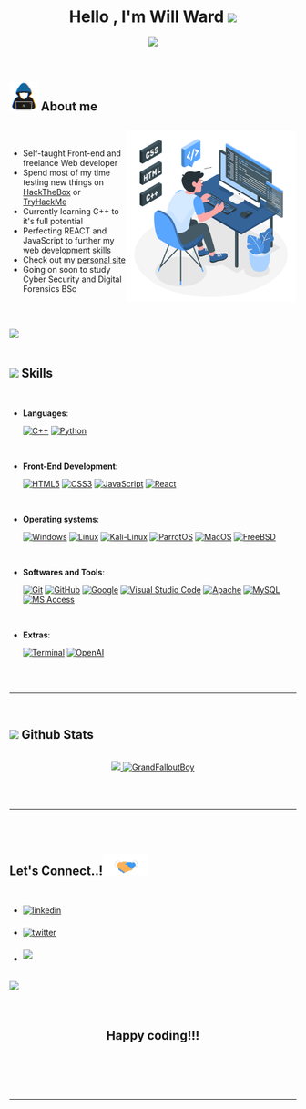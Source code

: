 
<h1 align="center"><b>Hello , I'm Will Ward </b><img src="https://media.giphy.com/media/hvRJCLFzcasrR4ia7z/giphy.gif" width="35"></h1>

<p align="center">
  <a href="https://github.com/DenverCoder1/readme-typing-svg"><img src="https://readme-typing-svg.herokuapp.com?font=Time+New+Roman&color=cyan&size=25&center=true&vCenter=true&width=600&height=100&lines=Welcome+to+my+page!!!..&hearts;++;Self-taught+Front-End+Developer,;Computing+Student,;Cyber+security+and+digital+forensics..<3"></a>
</p>


<br>



	
## <picture><img src = "./Assets/user.gif" width = 50px></picture> **About me**

## <picture><source media="(max-width: 767px)" srcset=""><img align="right" alt="" src="./Assets/programming.svg" width=300px></picture>

<br>

- Self-taught Front-end and freelance Web developer
- Spend most of my time testing new things on [HackTheBox](https://app.hackthebox.com/profile/1517595) or [TryHackMe](https://tryhackme.com/p/GFB)
- Currently learning C++ to it's full potential
- Perfecting REACT and JavaScript to further my web development skills
- Check out my [personal site](https://www.willw.uk)
- Going on soon to study Cyber Security and Digital Forensics BSc

<br><br>

<img src="https://user-images.githubusercontent.com/73097560/115834477-dbab4500-a447-11eb-908a-139a6edaec5c.gif"><br><br>

## <img src="https://media2.giphy.com/media/QssGEmpkyEOhBCb7e1/giphy.gif?cid=ecf05e47a0n3gi1bfqntqmob8g9aid1oyj2wr3ds3mg700bl&rid=giphy.gif" width ="25"><b> Skills</b>
<br>

<p align="center">

- **Languages**:
    
    [![C++](https://img.shields.io/badge/C++%20-%2300599C.svg?style=for-the-badge&logo=c%2B%2B&logoColor=white)](https://isocpp.org/)
    [![Python](https://img.shields.io/badge/Python%20-%2314354C.svg?style=for-the-badge&logo=python&logoColor=white)](https://www.python.org/)

<br>   
    
- **Front-End Development**:

   [![HTML5](https://img.shields.io/badge/HTML5%20-%23E34F26.svg?style=for-the-badge&logo=html5&logoColor=white)](https://developer.mozilla.org/en-US/docs/Glossary/HTML5)
   [![CSS3](https://img.shields.io/badge/CSS%20-%231572B6.svg?style=for-the-badge&logo=css3&logoColor=white)](https://www.css3.com/)
   [![JavaScript](https://img.shields.io/badge/JavaScript%20-%23F7DF1E.svg?style=for-the-badge&logo=javascript&logoColor=black)](https://www.javascript.com/)
   [![React](https://img.shields.io/badge/react-black?style=for-the-badge&logo=react)](https://react.dev/)


<br>

- **Operating systems**:
	
   [![Windows](https://img.shields.io/badge/Windows-black?style=for-the-badge&logo=Windows)](https://blogs.windows.com/)
   [![Linux](https://img.shields.io/badge/Linux-black?style=for-the-badge&logo=Linux)](https://www.linux.org/)
   [![Kali-Linux](https://img.shields.io/badge/Kali--Linux-black?style=for-the-badge&logo=Kali-Linux)](https://www.kali.org/)
   [![ParrotOS](https://img.shields.io/badge/ParrotOS-black?style=for-the-badge&logo=Linux)](https://www.parrotsec.org/)
   [![MacOS](https://img.shields.io/badge/MacOS-black?style=for-the-badge&logo=Apple)](https://www.apple.com/uk/macos/ventura/)
   [![FreeBSD](https://img.shields.io/badge/FreeBSD-black?style=for-the-badge&logo=FreeBSD)](https://www.freebsd.org/)    
<br>

- **Softwares and Tools**:

    [![Git](https://img.shields.io/badge/git-%23F05033.svg?style=for-the-badge&logo=git&logoColor=white)](https://git-scm.com/)
    [![GitHub](https://img.shields.io/badge/github-%23121011.svg?style=for-the-badge&logo=github&logoColor=white)](https://github.com/GrandFalloutBoy)
    [![Google](https://img.shields.io/badge/google-%234285F4.svg?style=for-the-badge&logo=google&logoColor=white)](https://www.google.com/)
    [![Visual Studio Code](https://img.shields.io/badge/Visual%20Studio%20Code-0078d7.svg?style=for-the-badge&logo=visual-studio-code&logoColor=white)](https://code.visualstudio.com/)
    [![Apache](https://camo.githubusercontent.com/b1d7ff63b607cb23392d6f38048fae337e8a85b3d312299e4442d45050cb0675/68747470733a2f2f696d672e736869656c64732e696f2f7374617469632f76313f7374796c653d666f722d7468652d6261646765266d6573736167653d41706163686526636f6c6f723d443232313238266c6f676f3d417061636865266c6f676f436f6c6f723d464646464646266c6162656c3d)](https://httpd.apache.org/)
    [![MySQL](https://camo.githubusercontent.com/539a184961e9ab46a914b3a57718cd52f9a122ffb33a0bcaaa92484add20ba72/68747470733a2f2f696d672e736869656c64732e696f2f7374617469632f76313f7374796c653d666f722d7468652d6261646765266d6573736167653d4d7953514c26636f6c6f723d343437394131266c6f676f3d4d7953514c266c6f676f436f6c6f723d464646464646266c6162656c3d)](https://www.mysql.com/)
    [![MS Access](https://camo.githubusercontent.com/e3a2c104f0725201c91c6271113cd00bfe8663875e3383c072586b132f57d31a/68747470733a2f2f696d672e736869656c64732e696f2f7374617469632f76313f7374796c653d666f722d7468652d6261646765266d6573736167653d4d6963726f736f66742b41636365737326636f6c6f723d413433373341266c6f676f3d4d6963726f736f66742b416363657373266c6f676f436f6c6f723d464646464646266c6162656c3d)](https://www.microsoft.com/en-gb/microsoft-365/access)

    

<br>

- **Extras**:

    [![Terminal](https://img.shields.io/badge/Terminal-%23054020?style=for-the-badge&logo=gnu-bash&logoColor=white)](https://support.apple.com/en-gb/guide/terminal/welcome/mac)
    [![OpenAI](https://camo.githubusercontent.com/ea872adb9aba9cf6b4e976262f6d4b83b97972d0d5a7abccfde68eb2ae55325f/68747470733a2f2f696d672e736869656c64732e696f2f7374617469632f76313f7374796c653d666f722d7468652d6261646765266d6573736167653d4f70656e414926636f6c6f723d343132393931266c6f676f3d4f70656e4149266c6f676f436f6c6f723d464646464646266c6162656c3d)](https://openai.com/)


</p>

<br>
<br>

-----

<br>


## <img src="https://media.giphy.com/media/iY8CRBdQXODJSCERIr/giphy.gif" width="35"><b> Github Stats </b>
<br>

<div align="center">

<a href="https://github.com/GrandFalloutBoy/">
  <img src="https://github-readme-stats.vercel.app/api?username=GrandFalloutBoy&include_all_commits=true&count_private=true&show_icons=true&line_height=20&title_color=7A7ADB&icon_color=2234AE&text_color=D3D3D3&bg_color=0,000000,130F40" width="450"/>
  <img src="https://github-readme-stats.vercel.app/api/top-langs?username=GrandFalloutBoy&show_icons=true&locale=en&layout=compact&line_height=20&title_color=7A7ADB&icon_color=2234AE&text_color=D3D3D3&bg_color=0,000000,130F40" width="375"  alt="GrandFalloutBoy"/>

</a>
</div>

<br>
<br>
<br>

-----

<br>
<br>

## <b> Let's Connect..!</b><img src="./Assets/handshake.gif" width ="80">
<br>
<div align='left'>

<ul>

<li>
<a href="https://linkedin.com/in/william-ward-685737277/" target="_blank">
<img src="https://img.shields.io/badge/linkedin:  William Ward-%2300acee.svg?color=405DE6&style=for-the-badge&logo=linkedin&logoColor=white" alt=linkedin style="margin-bottom: 5px;"/>
</a>
</li>

<br>

<li>
<a href="https://twitter.com/WillWard_" target="_blank">
<img src="https://img.shields.io/badge/twitter:  Will Ward-%2300acee.svg?color=1DA1F2&style=for-the-badge&logo=twitter&logoColor=white" alt=twitter style="margin-bottom: 5px;"/>
</a>
</li>

<br>

<li>
<a href="mailto:contact@willw.uk" target="_blank">
<img src="https://img.shields.io/badge/ Mail me-%23EA4335.svg?style=for-the-badge&logo=gmail&logoColor=white" t=mail style="margin-bottom: 5px;" />
</a>
</li>
	
</ul>
</div>

<br>
<img src="https://user-images.githubusercontent.com/73097560/115834477-dbab4500-a447-11eb-908a-139a6edaec5c.gif">
<br>
<br>
<br>

<div align='center'>

## <b>Happy coding!!!</b>

</div>
<br>
<br>
<br>
<br>

---
